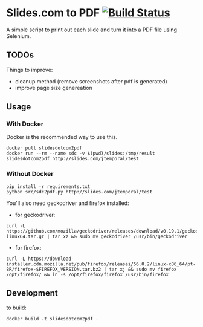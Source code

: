 # Slides.com to PDF [![Build Status](https://travis-ci.com/jtemporal/slidesdotcom2pdf.svg?branch=master)](https://travis-ci.com/jtemporal/slidesdotcom2pdf)

A simple script to print out each slide and turn it into a PDF file using Selenium.

## TODOs

Things to improve:

- cleanup method (remove screenshots after pdf is generated)
- improve page size genereation

## Usage

### With Docker

Docker is the recommended way to use this.

```
docker pull slidesdotcom2pdf
docker run --rm --name sdc -v $(pwd)/slides:/tmp/result slidesdotcom2pdf http://slides.com/jtemporal/test
```

### Without Docker

```
pip install -r requirements.txt
python src/sdc2pdf.py http://slides.com/jtemporal/test
```

You'll also need geckodriver and firefox installed:

- for geckodriver:

```
curl -L https://github.com/mozilla/geckodriver/releases/download/v0.19.1/geckodriver-$GECKODRIVER_VERSION-linux64.tar.gz | tar xz && sudo mv geckodriver /usr/bin/geckodriver
```

- for firefox:

```
curl -L https://download-installer.cdn.mozilla.net/pub/firefox/releases/56.0.2/linux-x86_64/pt-BR/firefox-$FIREFOX_VERSION.tar.bz2 | tar xj && sudo mv firefox /opt/firefox/ && ln -s /opt/firefox/firefox /usr/bin/firefox
```

## Development

to build:

```
docker build -t slidesdotcom2pdf .
```
